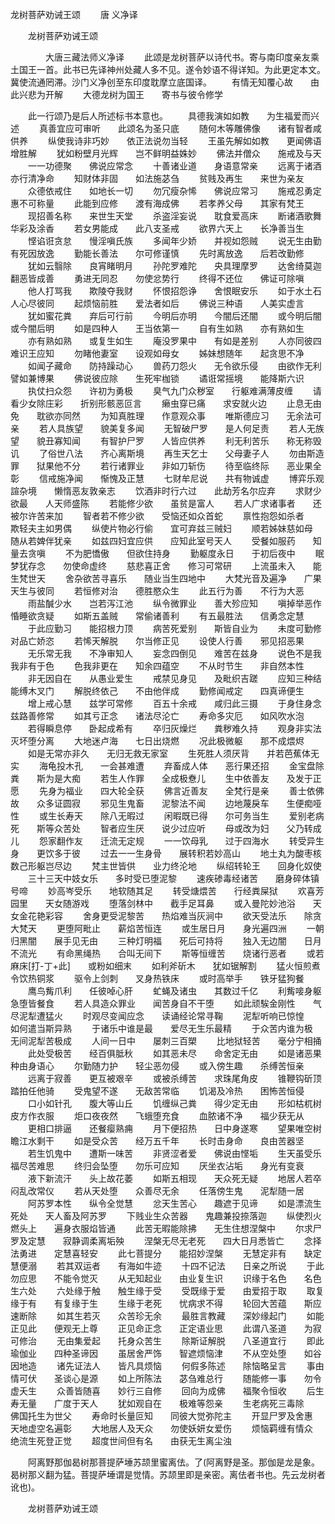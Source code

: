   龙树菩萨劝诫王颂
　　唐 义净译




　　龙树菩萨劝诫王颂

　　　　大唐三藏法师义净译
　　此颂是龙树菩萨以诗代书。寄与南印度亲友乘土国王一首。此书已先译神州处藏人多不见。遂令妙语不得详知。为此更定本文。冀使流通罔滞。沙门义净创至东印度耽摩立底国译。
　　有情无知覆心故　　由此兴悲为开解
　　大德龙树为国王　　寄书与彼令修学

　　此一行颂乃是后人所述标书本意也。
　　具德我演如如教　　为生福爱而兴述
　　真善宜应可审听　　此颂名为圣只底
　　随何木等雕佛像　　诸有智者咸供养
　　纵使我诗非巧妙　　依正法说勿当轻
　　王虽先解如如教　　更闻佛语增胜解
　　犹如粉壁月光辉　　岂不鲜明益姝妙
　　佛法并僧众　　施戒及与天
　　一一功德聚　　佛说应常念
　　十善诸业道　　身语意常亲
　　远离于诸酒　　亦行清净命
　　知财体非固　　如法施苾刍
　　贫贱及再生　　来世为亲友
　　众德依戒住　　如地长一切
　　勿冗瘦杂悕　　佛说应常习
　　施戒忍勇定　　惠不可称量
　　此能到应修　　渡有海成佛
　　若孝养父母　　其家有梵王
　　现招善名称　　来世生天堂
　　杀盗淫妄说　　耽食爱高床
　　断诸酒歌舞　　华彩及涂香
　　若女男能成　　此八支圣戒
　　欲界六天上　　长净善当生
　　悭谄诳贪怠　　慢淫嗔氏族
　　多闻年少娇　　并视如怨贼
　　说无生由勤　　有死因放逸
　　勤能长善法　　尔可修谨慎
　　先时离放逸　　后若改勤修
　　犹如云翳除　　良宵睹明月
　　孙陀罗难陀　　央具理摩罗
　　达舍绮莫迦　　翻恶皆成善
　　勇进无同忍　　勿使忿势行
　　终得不还位　　佛证可除嗔
　　他人打骂我　　欺陵夺我财
　　怀恨招怨诤　　舍恨眠安乐
　　如于水土石　　人心尽彼同
　　起烦恼前胜　　爱法者如后
　　佛说三种语　　人美实虚言
　　犹如蜜花粪　　弃后可行前
　　今明后亦明　　今闇后还闇
　　或今明后闇　　或今闇后明
　　如是四种人　　王当依第一
　　自有生如熟　　亦有熟如生
　　亦有熟如熟　　或复生如生
　　庵没罗果中　　有如是差别
　　人亦同彼四　　难识王应知
　　勿睹他妻室　　设观如母女
　　姊妹想随年　　起贪思不净
　　如闻子藏命　　防持躁动心
　　兽药刀怨火　　无令欲乐侵
　　由欲作无利　　譬如兼博果
　　佛说彼应除　　生死牢枷锁
　　谲诳常摇境　　能降斯六识
　　执仗扫众怨　　许初为勇极
　　臭气九门众秽室　　行躯难满薄皮缠
　　请看少女除庄彩　　折别形骸恶叵言
　　癞虫穿已痛　　求安就火边
　　止息无由免　　耽欲亦同然
　　为知真胜理　　作意观众事
　　唯斯德应习　　无余法可亲
　　若人具族望　　貌美复多闻
　　无智破尸罗　　是人何足责
　　若人无族望　　貌丑寡知闻
　　有智护尸罗　　人皆应供养
　　利无利苦乐　　称无称毁讥
　　了俗世八法　　齐心离斯境
　　再生天乞士　　父母妻子人
　　勿由斯造罪　　狱果他不分
　　若行诸罪业　　非如刀斩伤
　　待至临终际　　恶业果全彰
　　信戒施净闻　　惭愧及正慧
　　七财牟尼说　　共有物诚虚
　　博弈乐观諠杂境　　懒惰恶友敦亲志
　　饮酒非时行六过　　此劫芳名尔应弃
　　求财少欲最　　人天师盛陈
　　若能修少欲　　虽贫是富人
　　若人广求诸事者　　还被尔许苦来加
　　智者若不修少欲　　受恼还如众首蛇
　　禀性抱怨如杀者　　欺轻夫主如男偶
　　纵使片物必行偷　　宜可弃兹三贼妇
　　顺若姊妹慈如母　　随从若婢伴犹亲
　　如兹四妇宜应供　　应知此室号天人
　　受餐如服药　　知量去贪嗔
　　不为肥憍傲　　但欲住持身
　　勤躯度永日　　于初后夜中
　　眠梦犹存念　　勿使命虚终
　　慈悲喜正舍　　修习可常研
　　上流虽未入　　能生梵世天
　　舍杂欲苦寻喜乐　　随业当生四地中
　　大梵光音及遍净　　广果天生与彼同
　　若恒修对治　　德胜愍众生
　　此五行为善　　不行为大恶
　　雨盐醎少水　　岂若泻江池
　　纵令微罪业　　善大殄应知
　　嗔掉举恶作　　惛睡欲贪疑
　　如斯五盖贼　　常偷诸善利
　　有五最胜法　　信勇念定慧
　　于此应勤习　　能招根力顶
　　病苦死爱别　　斯皆自业为
　　未度可勤修　　对品亡娇恣
　　若悕天解脱　　尔当修正见
　　设使人行善　　邪见招恶果
　　无乐常无我　　不净审知人
　　妄念四倒见　　难苦在兹身
　　说色不是我　　我非有于色
　　色我非更在　　知余四蕴空
　　不从时节生　　非自然本性
　　非无因自在　　从愚业爱生
　　戒禁见身见　　及毗织吉蹉
　　应知三种结　　能缚木叉门
　　解脱终依己　　不由他伴成
　　勤修闻戒定　　四真谛便生
　　增上戒心慧　　兹学可常修
　　百五十余戒　　咸归此三摄
　　于身住身念　　兹路善修常
　　如其亏正念　　诸法尽沦亡
　　寿命多灾厄　　如风吹水泡
　　若得瞬息停　　卧起成希有
　　卒归灰燥烂　　粪秽难久持
　　观身非实法　　灭坏堕分离
　　大地迷卢海　　七日出烧燃
　　况此极微躯　　那不成煨烬
　　如是无常亦非久　　无归无救无家室
　　生死胜人须厌背　　并若芭蕉体无实
　　海龟投木孔　　一会甚难遭
　　弃畜成人体　　恶行果还招
　　金宝盘除粪　　斯为是大痴
　　若生人作罪　　全成极憃儿
　　生中依善友　　及发于正愿
　　先身为福业　　四大轮全获
　　佛言近善友　　全梵行是亲
　　善士依佛故　　众多证圆寂
　　邪见生鬼畜　　泥黎法不闻
　　边地蔑戾车　　生便痴哑性
　　或生长寿天　　除八无暇过
　　闲暇既已得　　尔可务当生
　　爱别老病死　　斯等众苦处
　　智者应生厌　　说少过应听
　　母或改为妇　　父乃转成儿
　　怨家翻作友　　迁流无定规
　　一一饮母乳　　过于四海水
　　转受异生身　　更饮多于彼
　　过去一一生身骨　　展转积若妙高山
　　地土丸为酸枣核　　数己形躯岂尽边
　　梵主世皆供　　业力终沦地
　　纵绍转轮王　　回身化奴使
　　三十三天中妓女乐　　多时受已堕泥黎
　　速疾碜毒经诸苦　　磨身碎体镇号啼
　　妙高岑受乐　　地软随其足
　　转受煻煨苦　　行经粪屎狱
　　欢喜芳园里　　天女随游戏
　　堕落剑林中　　截手足耳鼻
　　或入曼陀妙池浴　　天女金花艳彩容
　　舍身更受泥黎苦　　热焰难当灰涧中
　　欲天受法乐　　除贪大梵天
　　更堕阿毗止　　薪焰苦恒连
　　或生居日月　　身光遍四洲
　　一朝归黑闇　　展手见无由
　　三种灯明福　　死后可持将
　　独入无边闇　　日月不流光
　　有命黑绳热　　合叫无间下
　　斯等恒缠苦　　烧诸行恶者
　　或若麻床[打-丁+此]　　或粉如细末
　　如利斧斫木　　犹如锯解割
　　猛火恒煎煮　　令饮热铜浆
　　驱令上剑刺　　叉身热铁床
　　或时高举手　　铁牙猛狗餐
　　鹰鸟觜爪利　　任彼啅心肝
　　虻蝇及诸虫　　其数过千亿
　　利觜唼身躯　　急堕皆餐食
　　若人具造众罪业　　闻苦身自不干堕
　　如此顽騃金刚性　　气尽泥犁遭猛火
　　时观尽变闻应念　　读诵经论常寻鞠
　　泥犁听响已惊惶　　如何遣当斯异熟
　　于诸乐中谁是最　　爱尽无生乐最精
　　于众苦内谁为极　　无间泥犁苦极成
　　人间一日中　　屡刺三百槊
　　比地狱轻苦　　毫分宁相捅
　　此处受极苦　　经百俱胝秋
　　如其恶未尽　　命舍定无由
　　如是诸恶果　　种由身语心
　　尔勤随力护　　轻尘恶勿侵
　　或入傍生趣　　杀缚苦恒亲
　　远离于寂善　　更互被艰辛
　　或被杀缚苦　　求珠尾角皮
　　锥鞭钩斫顶　　踏拍任他骑
　　受鬼望不遂　　无敌苦常临
　　饥渴及冷热　　困怖苦恒侵
　　口小如针孔　　腹大等山丘
　　饥缠纵己粪　　得少定无由
　　形如枯杌树　　皮方作衣服
　　炬口夜夜然　　飞蛾堕充食
　　血脓诸不净　　福少获无从
　　更相口排逼　　还餐瘿熟痈
　　月下便招热　　日中身遂寒
　　望果唯空树　　瞻江水剩干
　　如是受众苦　　经万五千年
　　长时击身命　　良由苦器坚
　　若生饥鬼中　　遭斯一味苦
　　非贤涩者爱　　佛说由悭垢
　　生天虽受乐　　福尽苦难思
　　终归会坠堕　　勿乐可应知
　　厌坐衣沾垢　　身光有变衰
　　液下新流汗　　头上故花萎
　　如斯五相现　　天众死无疑
　　地居人若卒　　闷乱改常仪
　　若从天处堕　　众善尽无余
　　任落傍生鬼　　泥犁随一居
　　阿苏罗本性　　纵令全觉慧
　　忿天生苦心　　趣遮于见谛
　　如是漂流生死处　　天人畜及阿苏罗
　　下贱业生众苦器　　鬼趣兼投捺落迦
　　纵使烈火燃头上　　遍身衣服焰皆通
　　此苦无暇能除拂　　无生住想涅槃中
　　尔求尸罗及定慧　　寂静调柔离垢殃
　　涅槃无尽无老死　　四大日月悉皆亡
　　念择法勇进　　定慧喜轻安
　　此七菩提分　　能招妙涅槃
　　无慧定非有　　缺定慧便溺
　　若其双运者　　有海如牛迹
　　十四不记法　　日亲之所说
　　于此勿应思　　不能令觉灭
　　从无知起业　　由业复生识
　　识缘于名色　　名色生六处
　　六处缘于触　　触生缘于受
　　受既缘于爱　　由爱招于取
　　取复缘于有　　有复缘于生
　　生缘于老死　　忧病求不得
　　轮回大苦蕴　　斯应速断除
　　如其生若灭　　众苦珍无余
　　最胜言教藏　　深妙缘起门
　　如能正见此　　便观无上尊
　　正见命正念　　正定语业思
　　此谓八圣道　　为寂可修治
　　无由集爱起　　托身众苦生
　　除斯证解脱　　八圣道宜行
　　即此瑜伽业　　四种圣谛因
　　虽居舍严饰　　智遮烦恼津
　　不从空处堕　　如谷因地造
　　诸先证法人　　皆凡具烦恼
　　何假多陈述　　除恼略呈言
　　事由情可伏　　圣谈心是源
　　如上所陈法　　苾刍难总行
　　随能修一事　　勿令虚夭生
　　众善皆随喜　　妙行三自修
　　回向为成佛　　福聚令恒收
　　后生寿无量　　广度于天人
　　犹如观自在　　极难等怨亲
　　生老病死三毒除　　佛国托生为世父
　　寿命时长量叵知　　同彼大觉弥陀主
　　开显尸罗及舍惠　　天地虚空名遍彰
　　大地居人及天众　　勿使妖妍女爱伤
　　烦恼羁缠有情众　　绝流生死登正觉
　　超度世间但有名　　由获无生离尘浊

　　阿离野那伽曷树那菩提萨埵苏颉里蜜离佉。了(阿离野是圣。那伽是龙是象。曷树那义翻为猛。菩提萨埵谓是觉情。苏颉里即是亲密。离佉者书也。先云龙树者讹也)。

　　龙树菩萨劝诫王颂


